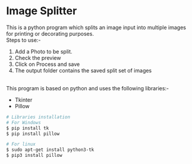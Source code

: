 # Image Splitter
This is a python program which splits an image input into multiple images for printing or decorating purposes.<br>
Steps to use:-
<ol>
<li>Add a Photo to be split.
<li>Check the preview
<li>Click on Process and save
<li>The output folder contains the saved split set of images
</ol>
<br>
This program is based on python and uses the following libraries:-
<ul>
<li>Tkinter
<li>Pillow
</ul>

``` bash 
# Libraries installation 
# For Windows
$ pip install tk
$ pip install pillow

# For linux
$ sudo apt-get install python3-tk
$ pip3 install pillow
```
